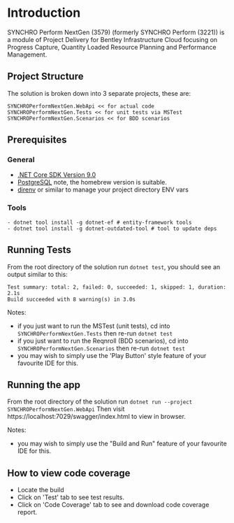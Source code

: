 <!-- Copyright (c) Bentley Systems, Incorporated. All rights reserved. -->
# Introduction
SYNCHRO Perform NextGen (3579) (formerly SYNCHRO Perform (3221)) is a module of Project Delivery for Bentley Infrastructure Cloud focusing on Progress Capture, Quantity Loaded Resource Planning and Performance Management.

## Project Structure
The solution is broken down into 3 separate projects, these are:

```
SYNCHROPerformNextGen.WebApi << for actual code
SYNCHROPerformNextGen.Tests << for unit tests via MSTest
SYNCHROPerformNextGen.Scenarios << for BDD scenarios
```

## Prerequisites
### General
- [.NET Core SDK Version 9.0](https://dotnet.microsoft.com/en-us/download/dotnet/9.0)
- [PostgreSQL](https://www.postgresql.org) note, the homebrew version is suitable.
- [direnv](https://github.com/direnv/direnv) or similar to manage your project directory ENV vars

### Tools

```shell
- dotnet tool install -g dotnet-ef # entity-framework tools
- dotnet tool install -g dotnet-outdated-tool # tool to update deps
```

## Running Tests

From the root directory of the solution run `dotnet test`, you should see an output similar to this:

```
Test summary: total: 2, failed: 0, succeeded: 1, skipped: 1, duration: 2.1s
Build succeeded with 8 warning(s) in 3.0s
```

Notes:
- if you just want to run the MSTest (unit tests), cd into `SYNCHROPerformNextGen.Tests` then re-run `dotnet test`
- if you just want to run the Reqnroll (BDD scenarios), cd into `SYNCHROPerformNextGen.Scenarios` then re-run `dotnet test`
- you may wish to simply use the 'Play Button' style feature of your favourite IDE for this.

## Running the app

From the root directory of the solution run `dotnet run --project SYNCHROPerformNextGen.WebApi`
Then visit https://localhost:7029/swagger/index.html to view in browser.

Notes:
- you may wish to simply use the "Build and Run" feature of your favourite IDE for this.

## How to view code coverage

- Locate the build
- Click on 'Test' tab to see test results.
- Click on 'Code Coverage' tab to see and download code coverage report.
